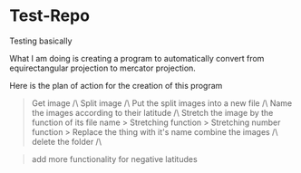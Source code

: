 # Test-Repo
Testing basically

What I am doing is creating a program to automatically convert from equirectangular projection to mercator projection.

Here is the plan of action for the creation of this program

> Get image                                                 /\\
> Split image                                               /\\
> Put the split images into a new file                      /\\
> Name the images according to their latitude               /\\
> Stretch the image by the function of its file name 
    > Stretching function
    > Stretching number function
    > Replace the thing with it's name
> combine the images                                        /\\
> delete the folder                                         /\\

> add more functionality for negative latitudes
